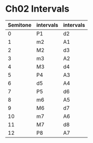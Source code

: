 # Ch02 Intervals

|Semitone|intervals|intervals|
|-|-|-|
0|P1|d2|
1|m2|A1|
2|M2|d3|
3|m3|A2|
4|M3|d4|
5|P4|A3|
6|d5|A4|
7|P5|d6|
8|m6|A5|
9|M6|d7|
10|m7|A6|
11|M7|d8|
12|P8|A7|
